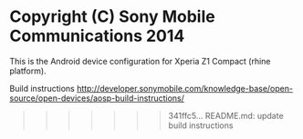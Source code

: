 Copyright (C) Sony Mobile Communications 2014
=============================================

This is the Android device configuration for Xperia Z1 Compact (rhine platform).

Build instructions
http://developer.sonymobile.com/knowledge-base/open-source/open-devices/aosp-build-instructions/
>>>>>>> 341ffc5... README.md: update build instructions
